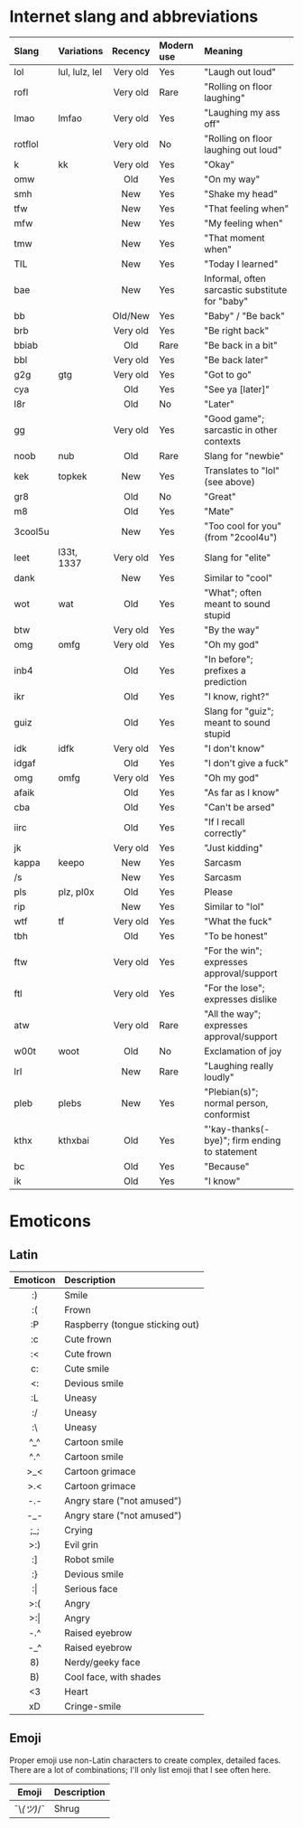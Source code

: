 # Internet slang and abbreviations #

Slang    | Variations      | Recency  | Modern use | Meaning
:--------|:----------------|:--------:|:-----------|:-------
lol      | lul, lulz, lel  | Very old | Yes        | "Laugh out loud"
rofl     |                 | Very old | Rare       | "Rolling on floor laughing"
lmao     | lmfao           | Very old | Yes        | "Laughing my ass off"
rotflol  |                 | Very old | No         | "Rolling on floor laughing out loud"
k        | kk              | Very old | Yes        | "Okay"
omw      |                 | Old      | Yes        | "On my way"
smh      |                 | New      | Yes        | "Shake my head"
tfw      |                 | New      | Yes        | "That feeling when"
mfw      |                 | New      | Yes        | "My feeling when"
tmw      |                 | New      | Yes        | "That moment when"
TIL      |                 | New      | Yes        | "Today I learned"
bae      |                 | New      | Yes        | Informal, often sarcastic substitute for "baby"
bb       |                 | Old/New  | Yes        | "Baby" / "Be back"
brb      |                 | Very old | Yes        | "Be right back"
bbiab    |                 | Old      | Rare       | "Be back in a bit"
bbl      |                 | Very old | Yes        | "Be back later"
g2g      | gtg             | Very old | Yes        | "Got to go"
cya      |                 | Old      | Yes        | "See ya [later]"
l8r      |                 | Old      | No         | "Later"
gg       |                 | Very old | Yes        | "Good game"; sarcastic in other contexts
noob     | nub             | Old      | Rare       | Slang for "newbie"
kek      | topkek          | New      | Yes        | Translates to "lol" (see above)
gr8      |                 | Old      | No         | "Great"
m8       |                 | Old      | Yes        | "Mate"
3cool5u  |                 | New      | Yes        | "Too cool for you" (from "2cool4u")
leet     | l33t, 1337      | Very old | Yes        | Slang for "elite"
dank     |                 | New      | Yes        | Similar to "cool"
wot      | wat             | Old      | Yes        | "What"; often meant to sound stupid
btw      |                 | Very old | Yes        | "By the way"
omg      | omfg            | Very old | Yes        | "Oh my god"
inb4     |                 | Old      | Yes        | "In before"; prefixes a prediction
ikr      |                 | Old      | Yes        | "I know, right?"
guiz     |                 | Old      | Yes        | Slang for "guiz"; meant to sound stupid
idk      | idfk            | Very old | Yes        | "I don't know"
idgaf    |                 | Old      | Yes        | "I don't give a fuck"
omg      | omfg            | Very old | Yes        | "Oh my god"
afaik    |                 | Old      | Yes        | "As far as I know"
cba      |                 | Old      | Yes        | "Can't be arsed"
iirc     |                 | Old      | Yes        | "If I recall correctly"
jk       |                 | Very old | Yes        | "Just kidding"
kappa    | keepo           | New      | Yes        | Sarcasm
/s       |                 | New      | Yes        | Sarcasm
pls      | plz, pl0x       | Old      | Yes        | Please
rip      |                 | New      | Yes        | Similar to "lol"
wtf      | tf              | Very old | Yes        | "What the fuck"
tbh      |                 | Old      | Yes        | "To be honest"
ftw      |                 | Very old | Yes        | "For the win"; expresses approval/support
ftl      |                 | Very old | Yes        | "For the lose"; expresses dislike
atw      |                 | Very old | Rare       | "All the way"; expresses approval/support
w00t     | woot            | Old      | No         | Exclamation of joy
lrl      |                 | New      | Rare       | "Laughing really loudly"
pleb     | plebs           | New      | Yes        | "Plebian(s)"; normal person, conformist
kthx     | kthxbai         | Old      | Yes        | "'kay-thanks(-bye)"; firm ending to statement
bc       |                 | Old      | Yes        | "Because"
ik       |                 | Old      | Yes        | "I know"


# Emoticons #

## Latin ##

Emoticon   | Description
:---------:|:-----------
:)         | Smile
:(         | Frown
:P         | Raspberry (tongue sticking out)
:c         | Cute frown
:<         | Cute frown
c:         | Cute smile
<:         | Devious smile
:L         | Uneasy
:/         | Uneasy
:\\        | Uneasy
^_^        | Cartoon smile
^.^        | Cartoon smile
>_<        | Cartoon grimace
>.<        | Cartoon grimace
-.-        | Angry stare ("not amused")
-_-        | Angry stare ("not amused")
;_;        | Crying
\>:)       | Evil grin
:]         | Robot smile
:}         | Devious smile
:\|        | Serious face
\>:(       | Angry
\>:\|      | Angry
-.^        | Raised eyebrow
-_^        | Raised eyebrow
8)         | Nerdy/geeky face
B)         | Cool face, with shades
<3         | Heart
xD         | Cringe-smile

## Emoji ##

Proper emoji use non-Latin characters to create complex, detailed faces.  There are a lot of combinations; I'll only list emoji that I see often here.

Emoji       | Description
:----------:|:-----------
¯\\_(ツ)_/¯  | Shrug